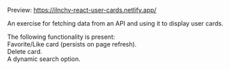 Preview: https://ilnchv-react-user-cards.netlify.app/

An exercise for fetching data from an API and using it to display user cards.

The following functionality is present:  
Favorite/Like card (persists on page refresh).  
Delete card.  
A dynamic search option.  
